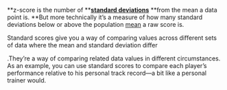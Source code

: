 **z-score is the number of **[**standard deviations**](http://www.statisticshowto.com/probability-and-statistics/standard-deviation/) **from the mean a data point is. **But more technically it’s a measure of how many standard deviations below or above the population [mean](http://www.statisticshowto.com/mean/) a raw score is.

Standard scores give you a way of comparing values across different sets of data where the mean and standard deviation differ

.They’re a way of comparing related data values in different circumstances. As an example, you can use standard scores to compare each player’s performance relative to his personal track record—a bit like a personal trainer would.

